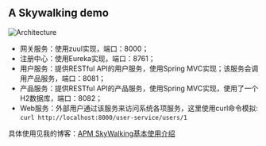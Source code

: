 ## A Skywalking demo

![Architecture](https://s1.ax1x.com/2020/07/09/UnRvFO.md.png)

- 网关服务：使用zuul实现，端口：8000；
- 注册中心：使用Eureka实现，端口：8761；
- 用户服务：提供RESTful API的用户服务，使用Spring MVC实现；该服务会调用产品服务，端口：8081；
- 产品服务：提供RESTful API的产品服务，使用Spring MVC实现，使用了一个H2数据库，端口：8082；
- Web服务：外部用户通过该服务来访问系统各项服务，这里使用curl命令模拟: `curl http://localhost:8000/user-service/users/1`

具体使用见我的博客：[APM SkyWalking基本使用介绍](https://niyanchun.com/skywalking-introduction.html)